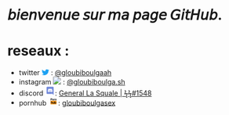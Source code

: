 # 𝘣𝘪𝘦𝘯𝘷𝘦𝘯𝘶𝘦 𝘴𝘶𝘳 𝘮𝘢 𝘱𝘢𝘨𝘦 𝘎𝘪𝘵𝘏𝘶𝘣.

# reseaux : 

- twitter <img src="images/twitter.png" width="15" > : [@gloubiboulgaah](https://twitter.com/gloubiboulgaah)
- instagram <img src="https://upload.wikimedia.org/wikipedia/commons/thumb/e/e7/Instagram_logo_2016.svg/1200px-Instagram_logo_2016.svg.png" width="15" > : [@gloubiboulga.sh](https://www.instagram.com/gloubiboulga.sh)
- discord <img src="images/discord.png" width="20" >:  [General La Squale | ϟϟ#1548](https://discord.gg/XNHYenX)
- pornhub <img src="images/pornhub.jpg" width="20" >: [gloubiboulgasex](https://pornhub.com/users/gloubiboulgasex)
